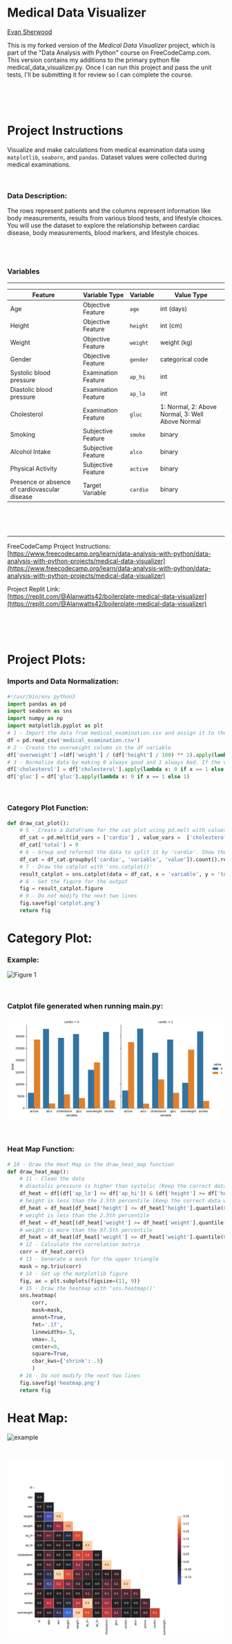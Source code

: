# Medical Data Visualizer

[Evan Sherwood](https://github.com/Alanwatts42)

This is my forked version of the *Medical Data Visualizer* project, which is part of the "Data Analysis with Python" course on FreeCodeCamp.com. This version contains my additions to the primary python file medical_data_visualizer.py. Once I can run this project and pass the unit tests, I'll be submitting it for review so I can complete the course.

<br>
<br>
<br>

# Project Instructions

Visualize and make calculations from medical examination data using `matplotlib`, `seaborn`, and `pandas`. Dataset values were collected during medical examinations.

<br>


### **Data Description**: <br>

The rows represent patients and the columns represent information like body measurements, results from various blood tests, and lifestyle choices. You will use the dataset to explore the relationship between cardiac disease, body measurements, blood markers, and lifestyle choices.

<br>
<br>

### Variables
---


| Feature | Variable Type | Variable | Value Type |
| -- | -- | -- | -- | 
| Age | Objective Feature | `age` | int (days) |
| Height | Objective Feature | `height` | int (cm) |
| Weight | Objective Feature | `weight` | weight (kg) | 
| Gender | Objective Feature | `gender` | categorical code |
| Systolic blood pressure | Examination Feature | `ap_hi` | int |
| Diastolic blood pressure | Examination Feature | `ap_lo` | int |
| Cholesterol | Examination Feature | `gluc` | 1: Normal, 2: Above Normal, 3: Well Above Normal |
| Smoking | Subjective Feature | `smoke` | binary |
| Alcohol Intake | Subjective Feature | `alco` | binary |
| Physical Activity | Subjective Feature | `active` | binary |
| Presence or absence of cardiovascular disease | Target Variable | `cardio` | binary |



<br>
<br>
<br>


---




FreeCodeCamp Project Instructions: <br>[https://www.freecodecamp.org/learn/data-analysis-with-python/data-analysis-with-python-projects/medical-data-visualizer](https://www.freecodecamp.org/learn/data-analysis-with-python/data-analysis-with-python-projects/medical-data-visualizer)

Project Replit Link: <br>
[https://replit.com/@Alanwatts42/boilerplate-medical-data-visualizer](https://replit.com/@Alanwatts42/boilerplate-medical-data-visualizer)

<br>
<br>
<br>


# Project Plots:

### Imports and Data Normalization:
```python
#!/usr/bin/env python3
import pandas as pd
import seaborn as sns
import numpy as np
import matplotlib.pyplot as plt
# 1 - Import the data from medical_examination.csv and assign it to the df variable
df = pd.read_csv('medical_examination.csv')
# 2 - Create the overweight column in the df variable
df['overweight'] =(df['weight'] / (df['height'] / 100) ** 2).apply(lambda x: 1 if x > 25 else 0)
# 3 - Normalize data by making 0 always good and 1 always bad. If the value of cholesterol or gluc is 1, set the value to 0. If the value is more than 1, set the value to 1
df['cholesterol'] = df['cholesterol'].apply(lambda x: 0 if x == 1 else 1)
df['gluc'] = df['gluc'].apply(lambda x: 0 if x == 1 else 1)
```

<br>

### Category Plot Function:
```python
def draw_cat_plot(): 
    # 5 - Create a DataFrame for the cat plot using pd.melt with values from cholesterol, gluc, smoke, alco, active, and overweight in the df_cat variable.
    df_cat = pd.melt(id_vars = ['cardio'] , value_vars =  ['cholesterol', 'gluc', 'smoke', 'alco', 'active', 'overweight'], frame = df)
    df_cat['total'] = 0
    # 6 - Group and reformat the data to split it by 'cardio'. Show the counts of each feature. You will have to rename one of the columns for the catplot to work correctly.
    df_cat = df_cat.groupby(['cardio', 'variable', 'value']).count().reset_index()
    # 7 - Draw the catplot with 'sns.catplot()'
    result_catplot = sns.catplot(data = df_cat, x = 'variable', y = 'total', hue = 'value', col ='cardio', kind ='bar')
    # 8 - Get the figure for the output
    fig = result_catplot.figure
    # 9 - Do not modify the next two lines
    fig.savefig('catplot.png')
    return fig
```


# Category Plot:

### Example:


![Figure 1](examples/Figure_1.png)


<br>


### Catplot file generated when running main.py:


![Category Plot](catplot.png)


<br>


### Heat Map Function:
```python
# 10 - Draw the Heat Map in the draw_heat_map function
def draw_heat_map(): 
    # 11 - Clean the data
    # diastolic pressure is higher than systolic (Keep the correct data with (df['ap_lo'] <= df['ap_hi']))
    df_heat = df[(df['ap_lo'] <= df['ap_hi']) & (df['height'] >= df['height'].quantile(0.025))]
    # height is less than the 2.5th percentile (Keep the correct data with (df['height'] >= df['heigth'].quantile(0.025)))
    df_heat = df_heat[df_heat['height'] <= df_heat['height'].quantile(0.975)]
    # weight is less than the 2.5th percentile
    df_heat = df_heat[(df_heat['weight'] >= df_heat['weight'].quantile(0.025))]
    # weight is more than the 97.5th percentile
    df_heat = df_heat[df_heat['weight'] <= df_heat['weight'].quantile(0.975)]
    # 12 - Calculate the correlation matrix
    corr = df_heat.corr()
    # 13 - Generate a mask for the upper triangle
    mask = np.triu(corr)
    # 14 - Set up the matplotlib figure
    fig, ax = plt.subplots(figsize=(11, 9))
    # 15 - Draw the heatmap with 'sns.heatmap()'
    sns.heatmap(
        corr, 
        mask=mask, 
        annot=True, 
        fmt='.1f', 
        linewidths=.5, 
        vmax=.3, 
        center=0, 
        square=True, 
        cbar_kws={'shrink': .5}
        )
    # 16 - Do not modify the next two lines
    fig.savefig('heatmap.png')
    return fig
```

# Heat Map:

![example](examples/Figure_2.png)

<br>

![heat map](heatmap.png)



<br>




